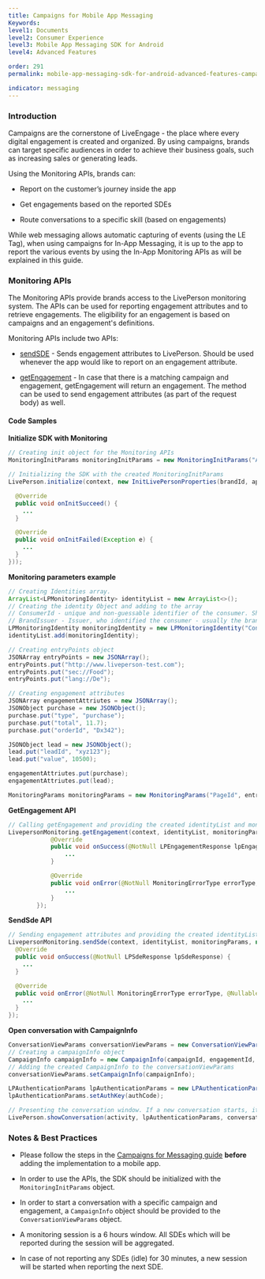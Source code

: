 ```yaml
---
title: Campaigns for Mobile App Messaging
Keywords:
level1: Documents
level2: Consumer Experience
level3: Mobile App Messaging SDK for Android
level4: Advanced Features

order: 291
permalink: mobile-app-messaging-sdk-for-android-advanced-features-campaigns-for-mobile-app-messaging.html

indicator: messaging
---
```




### Introduction
Campaigns are the cornerstone of LiveEngage - the place where every digital engagement is created and organized.
By using campaigns, brands can target specific audiences in order to achieve their business goals, such as increasing sales or generating leads.

Using the Monitoring APIs, brands can:

* Report on the customer’s journey inside the app

* Get engagements based on the reported SDEs

* Route conversations to a specific skill (based on engagements)

While web messaging allows automatic capturing of events (using the LE Tag), when using campaigns for In-App Messaging, it is up to the app to report the various events by using the In-App Monitoring APIs as will be explained in this guide.

### Monitoring APIs

The Monitoring APIs provide brands access to the LivePerson monitoring system. The APIs can be used for reporting engagement attributes and to retrieve engagements. The eligibility for an engagement is based on campaigns and an engagement's definitions.

Monitoring APIs include two APIs:

* [sendSDE](https://developers.liveperson.com/android-monitoring_api.html) - Sends engagement attributes to LivePerson. Should be used whenever the app would like to report on an engagement attribute.

* [getEngagement](https://developers.liveperson.com/android-monitoring_api.html) - In case that there is a matching campaign and engagement, getEngagement will return an engagement. The method can be used to send engagement attributes (as part of the request body) as well.

#### Code Samples

**Initialize SDK with Monitoring**

```java
// Creating init object for the Monitoring APIs
MonitoringInitParams monitoringInitParams = new MonitoringInitParams("AppInstallId");

// Initializing the SDK with the created MonitoringInitParams
LivePerson.initialize(context, new InitLivePersonProperties(brandId, appId, monitoringInitParams, new InitLivePersonCallBack() {

  @Override
  public void onInitSucceed() {
    ...
  }

  @Override
  public void onInitFailed(Exception e) {
    ...
  }
}));
```

**Monitoring parameters example**

```java
// Creating Identities array.
ArrayList<LPMonitoringIdentity> identityList = new ArrayList<>();
// Creating the identity Object and adding to the array
// ConsumerId - unique and non-guessable identifier of the consumer. Should be the same consumer id provided in the JWT
// BrandIssuer - Issuer, who identified the consumer - usually the brand.
LPMonitoringIdentity monitoringIdentity = new LPMonitoringIdentity("ConsumerId", "BrandIssuer");
identityList.add(monitoringIdentity);

// Creating entryPoints object
JSONArray entryPoints = new JSONArray();
entryPoints.put("http://www.liveperson-test.com");
entryPoints.put("sec://Food");
entryPoints.put("lang://De");

// Creating engagement attributes
JSONArray engagementAttriutes = new JSONArray();
JSONObject purchase = new JSONObject();
purchase.put("type", "purchase");
purchase.put("total", 11.7);
purchase.put("orderId", "Dx342");

JSONObject lead = new JSONObject();
lead.put("leadId", "xyz123");
lead.put("value", 10500);

engagementAttriutes.put(purchase);
engagementAttriutes.put(lead);

MonitoringParams monitoringParams = new MonitoringParams("PageId", entryPoints, engagementAttriutes);
```

**GetEngagement API**

```java
// Calling getEngagement and providing the created identityList and monitoringParams (includes entryPoints and engagementAttriutes)
LivepersonMonitoring.getEngagement(context, identityList, monitoringParams, new EngagementCallback() {
			@Override
			public void onSuccess(@NotNull LPEngagementResponse lpEngagementResponse) {
				...
			}

			@Override
			public void onError(@NotNull MonitoringErrorType errorType, @Nullable Exception exception) {
				...
			}
		});
```
**SendSde API**

```java
// Sending engagement attributes and providing the created identityList and monitoringParams (includes entryPoints and engagementAttriutes)
LivepersonMonitoring.sendSde(context, identityList, monitoringParams, new SdeCallback() {
  @Override
  public void onSuccess(@NotNull LPSdeResponse lpSdeResponse) {
    ...
  }

  @Override
  public void onError(@NotNull MonitoringErrorType errorType, @Nullable Exception exception) {
    ...
  }
});
```

**Open conversation with CampaignInfo**

```java
ConversationViewParams conversationViewParams = new ConversationViewParams();
// Creating a campaignInfo object
CampaignInfo campaignInfo = new CampaignInfo(campaignId, engagementId, engagementContextId, sessionId, visitorId);
// Adding the created CampaignInfo to the conversationViewParams
conversationViewParams.setCampaignInfo(campaignInfo);

LPAuthenticationParams lpAuthenticationParams = new LPAuthenticationParams(LPAuthenticationParams.LPAuthenticationType.AUTH);
lpAuthenticationParams.setAuthKey(authCode);

// Presenting the conversation window. If a new conversation starts, it will be routed according to the engagement in campaignInfo
LivePerson.showConversation(activity, lpAuthenticationParams, conversationViewParams);
```

### Notes & Best Practices

* Please follow the steps in the [Campaigns for Messaging guide](https://s3-eu-west-1.amazonaws.com/ce-sr/CA/Campaigns/Mobile+App+Engagement+Configuration+Guide.pdf) **before** adding the implementation to a mobile app.

* In order to use the APIs, the SDK should be initialized with the ```MonitoringInitParams``` object.

* In order to start a conversation with a specific campaign and engagement, a ```CampaignInfo``` object should be provided to the ```ConversationViewParams``` object.

* A monitoring session is a 6 hours window. All SDEs which will be reported during the session will be aggregated.

* In case of not reporting any SDEs (idle) for 30 minutes, a new session will be started when reporting the next SDE.
